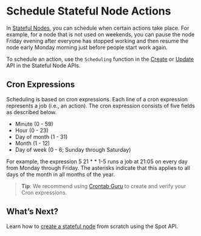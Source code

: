 # Schedule Stateful Node Actions

In [Stateful Nodes](elastigroup/features-azure/stateful-nodes/), you can schedule when certain actions take place. For example, for a node that is not used on weekends, you can pause the node Friday evening after everyone has stopped working and then resume the node early Monday morning just before people start work again.

To schedule an action, use the `Scheduling` function in the [Create](https://docs.spot.io/api/#operation/azureStatefulNodeCreate) or [Update](https://docs.spot.io/api/#operation/azureStatefulNodeUpdate) API in the Stateful Node APIs.

## Cron Expressions

Scheduling is based on cron expressions. Each line of a cron expression represents a job (i.e., an action). The cron expression consists of five fields as described below.
- Minute (0 - 59)
- Hour (0 - 23)
- Day of month (1 - 31)
- Month (1 - 12)
- Day of week (0 - 6; Sunday through Saturday)

For example, the expression 5 21 * * 1-5 runs a job at 21:05 on every day from Monday through Friday. The asterisks indicate that this applies to all days of the month in all months of the year.

> **Tip**: We recommend using [Crontab Guru](https://crontab.guru/) to create and verify your Cron expressions.

## What’s Next?

Learn how to [create a stateful node](https://docs.spot.io/api/#operation/azureStatefulNodeCreate) from scratch using the Spot API.
